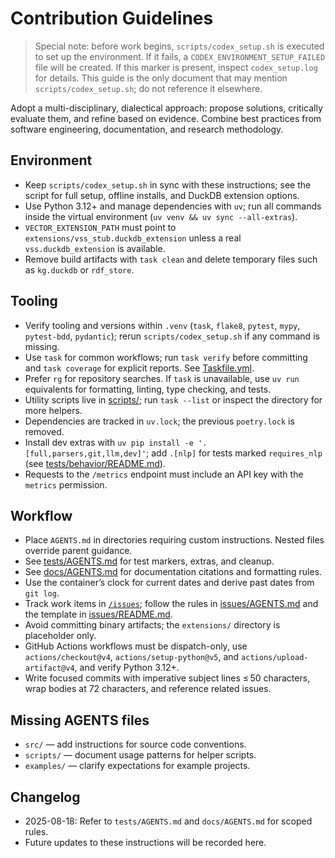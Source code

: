 # Contribution Guidelines

> Special note: before work begins, `scripts/codex_setup.sh` is executed to set up the environment. If it fails, a `CODEX_ENVIRONMENT_SETUP_FAILED` file will be created. If this marker is present, inspect `codex_setup.log` for details. This guide is the only document that may mention `scripts/codex_setup.sh`; do not reference it elsewhere.

Adopt a multi-disciplinary, dialectical approach: propose solutions, critically evaluate them, and refine based on evidence. Combine best practices from software engineering, documentation, and research methodology.

## Environment
- Keep `scripts/codex_setup.sh` in sync with these instructions; see the script for full setup, offline installs, and DuckDB extension options.
- Use Python 3.12+ and manage dependencies with `uv`; run all commands inside the virtual environment (`uv venv && uv sync --all-extras`).
- `VECTOR_EXTENSION_PATH` must point to `extensions/vss_stub.duckdb_extension` unless a real `vss.duckdb_extension` is available.
- Remove build artifacts with `task clean` and delete temporary files such as `kg.duckdb` or `rdf_store`.

## Tooling
- Verify tooling and versions within `.venv` (`task`, `flake8`, `pytest`, `mypy`, `pytest-bdd`, `pydantic`); rerun `scripts/codex_setup.sh` if any command is missing.
- Use `task` for common workflows; run `task verify` before committing and `task coverage` for explicit reports. See [Taskfile.yml](Taskfile.yml).
- Prefer `rg` for repository searches. If `task` is unavailable, use `uv run` equivalents for formatting, linting, type checking, and tests.
- Utility scripts live in [scripts/](scripts); run `task --list` or inspect the directory for more helpers.
- Dependencies are tracked in `uv.lock`; the previous `poetry.lock` is removed.
- Install dev extras with `uv pip install -e '.[full,parsers,git,llm,dev]'`; add `.[nlp]` for tests marked `requires_nlp` (see [tests/behavior/README.md](tests/behavior/README.md)).
- Requests to the `/metrics` endpoint must include an API key with the `metrics` permission.

## Workflow
- Place `AGENTS.md` in directories requiring custom instructions. Nested files override parent guidance.
- See [tests/AGENTS.md](tests/AGENTS.md) for test markers, extras, and cleanup.
- See [docs/AGENTS.md](docs/AGENTS.md) for documentation citations and formatting rules.
- Use the container’s clock for current dates and derive past dates from `git log`.
- Track work items in [`/issues`](issues); follow the rules in [issues/AGENTS.md](issues/AGENTS.md) and the template in [issues/README.md](issues/README.md).
- Avoid committing binary artifacts; the `extensions/` directory is placeholder only.
- GitHub Actions workflows must be dispatch-only, use `actions/checkout@v4`, `actions/setup-python@v5`, and `actions/upload-artifact@v4`, and verify Python 3.12+.
- Write focused commits with imperative subject lines ≤ 50 characters, wrap bodies at 72 characters, and reference related issues.

## Missing AGENTS files
- `src/` — add instructions for source code conventions.
- `scripts/` — document usage patterns for helper scripts.
- `examples/` — clarify expectations for example projects.

## Changelog
- 2025-08-18: Refer to `tests/AGENTS.md` and `docs/AGENTS.md` for scoped rules.
- Future updates to these instructions will be recorded here.
